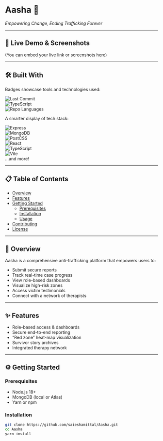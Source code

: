 # Aasha 🌸  
*Empowering Change, Ending Trafficking Forever*

---

## 🚀 Live Demo & Screenshots
(You can embed your live link or screenshots here)

---

## 🛠 Built With
Badges showcase tools and technologies used:

![Last Commit](https://img.shields.io/github/last-commit/saieshamittal/Aasha)  
![TypeScript](https://img.shields.io/github/languages/top/saieshamittal/Aasha?color=blue)  
![Repo Languages](https://img.shields.io/github/languages/count/saieshamittal/Aasha)

A smarter display of tech stack:

![Express](https://img.shields.io/badge/-Express-black?logo=express)  
![MongoDB](https://img.shields.io/badge/-Mongoose-red?logo=mongoose)  
![PostCSS](https://img.shields.io/badge/-PostCSS-DF17C3?logo=postcss)  
![React](https://img.shields.io/badge/-React-61DAFB?logo=react)  
![TypeScript](https://img.shields.io/badge/-TypeScript-3178C6?logo=typescript)  
![Vite](https://img.shields.io/badge/-Vite-646CFF?logo=vite)  
...and more!

---

## 📋 Table of Contents
- [Overview](#overview)  
- [Features](#features)  
- [Getting Started](#getting-started)  
  - [Prerequisites](#prerequisites)  
  - [Installation](#installation)  
  - [Usage](#usage)  
- [Contributing](#contributing)  
- [License](#license)  

---

## 🧭 Overview
Aasha is a comprehensive anti-trafficking platform that empowers users to:
- Submit secure reports  
- Track real-time case progress  
- View role-based dashboards  
- Visualize high-risk zones  
- Access victim testimonials  
- Connect with a network of therapists

---

## ✨ Features
- Role-based access & dashboards  
- Secure end-to-end reporting  
- “Red zone” heat-map visualization  
- Survivor story archives  
- Integrated therapy network

---

## ⚙️ Getting Started

### Prerequisites
- Node.js 18+  
- MongoDB (local or Atlas)  
- Yarn or npm

### Installation
```sh
git clone https://github.com/saieshamittal/Aasha.git
cd Aasha
yarn install
